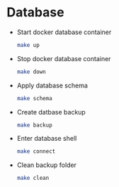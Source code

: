 # Database

- Start docker database container

    ```bash
    make up
    ```

- Stop docker database container

    ```bash
    make down
    ```

- Apply database schema

    ```bash
    make schema
    ```

- Create datbase backup

    ```bash
    make backup
    ```

- Enter database shell

    ```bash
    make connect
    ```

- Clean backup folder

    ```bash
    make clean
    ```